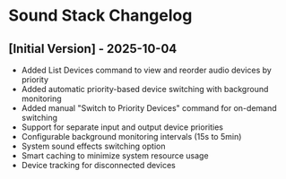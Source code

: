 # Sound Stack Changelog

## [Initial Version] - 2025-10-04

- Added List Devices command to view and reorder audio devices by priority
- Added automatic priority-based device switching with background monitoring
- Added manual "Switch to Priority Devices" command for on-demand switching
- Support for separate input and output device priorities
- Configurable background monitoring intervals (15s to 5min)
- System sound effects switching option
- Smart caching to minimize system resource usage
- Device tracking for disconnected devices